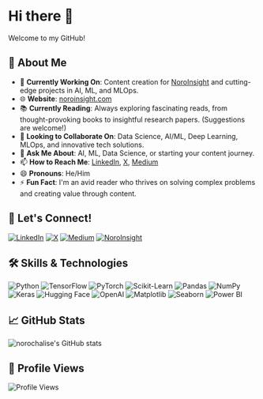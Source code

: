 # Hi there 👋

Welcome to my GitHub!

## 🚀 About Me
- 🔭 **Currently Working On**: Content creation for [NoroInsight](https://noroinsight.com) and cutting-edge projects in AI, ML, and MLOps.
- 🌐 **Website**: [noroinsight.com](https://noroinsight.com)
- 📚 **Currently Reading**: Always exploring fascinating reads, from thought-provoking books to insightful research papers. (Suggestions are welcome!)
- 👯 **Looking to Collaborate On**: Data Science, AI/ML, Deep Learning, MLOps, and innovative tech solutions.
- 💬 **Ask Me About**: AI, ML, Data Science, or starting your content journey.
- 📫 **How to Reach Me**: [LinkedIn](https://www.linkedin.com/in/norochalise), [X](https://twitter.com/norochalise), [Medium](https://medium.com/@norochalise)
- 😄 **Pronouns**: He/Him
- ⚡ **Fun Fact**: I'm an avid reader who thrives on solving complex problems and creating value through content.

## 🔗 Let's Connect!
[![LinkedIn](https://img.shields.io/badge/LinkedIn-blue?style=flat&logo=linkedin&labelColor=blue)](https://www.linkedin.com/in/norochalise)
[![X](https://img.shields.io/badge/Twitter-blue?style=flat&logo=twitter&labelColor=blue)](https://twitter.com/norochalise)
[![Medium](https://img.shields.io/badge/Medium-black?style=flat&logo=medium&labelColor=black)](https://medium.com/@norochalise)
[![NoroInsight](https://img.shields.io/badge/NoroInsight-green?style=flat&logo=link&labelColor=green)](https://noroinsight.com)

## 🛠️ Skills & Technologies
![Python](https://img.shields.io/badge/Python-3776AB?style=flat&logo=python&logoColor=white)
![TensorFlow](https://img.shields.io/badge/TensorFlow-FF6F00?style=flat&logo=tensorflow&logoColor=white)
![PyTorch](https://img.shields.io/badge/PyTorch-EE4C2C?style=flat&logo=pytorch&logoColor=white)
![Scikit-Learn](https://img.shields.io/badge/Scikit--Learn-F7931E?style=flat&logo=scikit-learn&logoColor=white)
![Pandas](https://img.shields.io/badge/Pandas-150458?style=flat&logo=pandas&logoColor=white)
![NumPy](https://img.shields.io/badge/NumPy-013243?style=flat&logo=numpy&logoColor=white)
![Keras](https://img.shields.io/badge/Keras-D00000?style=flat&logo=keras&logoColor=white)
![Hugging Face](https://img.shields.io/badge/Hugging_Face-FFD700?style=flat&logo=huggingface&logoColor=white)
![OpenAI](https://img.shields.io/badge/OpenAI-412991?style=flat&logo=openai&logoColor=white)
![Matplotlib](https://img.shields.io/badge/Matplotlib-1496FF?style=flat&logo=matplotlib&logoColor=white)
![Seaborn](https://img.shields.io/badge/Seaborn-4A4A4A?style=flat&logo=seaborn&logoColor=white)
![Power BI](https://img.shields.io/badge/Power_BI-F2C811?style=flat&logo=powerbi&logoColor=black)

## 📈 GitHub Stats
![norochalise's GitHub stats](https://github-readme-stats.vercel.app/api?username=norochalise&show_icons=true&theme=radical)

## 👀 Profile Views
![Profile Views](https://komarev.com/ghpvc/?username=norochalise&color=brightgreen)
